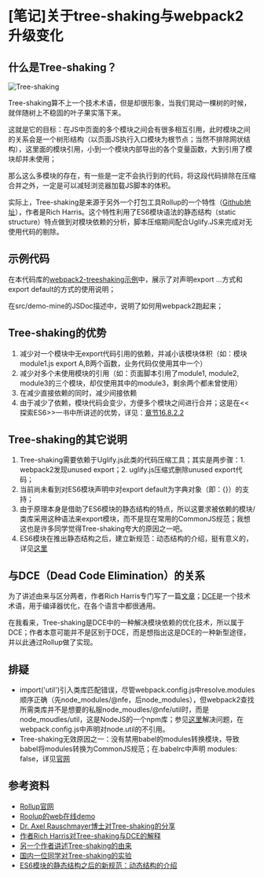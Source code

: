 # [笔记]关于tree-shaking与webpack2升级变化


## 什么是Tree-shaking？

![Tree-shaking](http://www.jamesbannerman.com/images/shake_tree.gif)

Tree-shaking算不上一个技术术语，但是却很形象，当我们晃动一棵树的时候，就伴随树上不稳固的叶子果实落下来。

这就是它的目标：在JS中页面的多个模块之间会有很多相互引用，此时模块之间的关系会是一个树形结构（以页面JS执行入口模块为根节点；当然不排除网状结构），这里面的模块引用，小到一个模块内部导出的各个变量函数，大到引用了模块却并未使用；

那么这么多模块的存在，有一些是一定不会执行到的代码，将这段代码排除在压缩合并之外，一定是可以减轻浏览器加载JS脚本的体积。

实际上，Tree-shaking是来源于另外一个打包工具Rollup的一个特性（[Github地址](https://github.com/rollup/rollup)），作者是Rich Harris。这个特性利用了ES6模块语法的静态结构（static structure）特点做到对模块依赖的分析，脚本压缩期间配合Uglify.JS来完成对无使用代码的剔除。


## 示例代码

在本代码库的[webpack2-treeshaking示例](https://github.com/diydyq/sharenotes/tree/master/demo/webpack2-treeshaking)中，展示了对声明export ...方式和export default的方式的使用说明；

在src/demo-mine的JSDoc描述中，说明了如何用webpack2跑起来；


## Tree-shaking的优势

1. 减少对一个模块中无export代码引用的依赖，并减小该模块体积（如：模块module1.js export A,B两个函数，业务代码仅使用其中一个）
2. 减少对多个未使用模块的引用（如：页面脚本引用了module1, module2, module3的三个模块，却仅使用其中的module3，剩余两个都未曾使用）
3. 在减少直接依赖的同时，减少间接依赖
4. 由于减少了依赖，模块代码会变少，方便多个模块之间进行合并；这是在<<探索ES6>>一书中所讲述的优势，详见：[章节16.8.2.2](https://github.com/diydyq/sharenotes/blob/master/%5B%E7%BF%BB%E8%AF%91%5D%E6%8E%A2%E7%B4%A2ES6%20-%20%E7%AC%AC16%E7%AB%A0%20%E6%A8%A1%E5%9D%97.md)


## Tree-shaking的其它说明

1. Tree-shaking需要依赖于Uglify.js此类的代码压缩工具；其实是两步骤：1. webpack2发现unused export；2. uglify.js压缩式删除unused export代码；
2. 当前尚未看到对ES6模块声明中对export default为字典对象（即：{}）的支持；
3. 由于原理本身是借助了ES6模块的静态结构的特点，所以这要求被依赖的模块/类库采用这种语法来export模块，而不是现在常用的CommonJS规范；我想这也是许多同学觉得Tree-shaking夸大的原因之一吧。
4. ES6模块在推出静态结构之后，建立新规范：动态结构的介绍，挺有意义的，详见[这里](http://www.2ality.com/2017/01/import-operator.html)


## 与DCE（Dead Code Elimination）的关系

为了讲述由来与区分两者，作者Rich Harris专门写了一篇[文章](https://medium.com/@Rich_Harris/tree-shaking-versus-dead-code-elimination-d3765df85c80#.a9h8v572v)；[DCE](https://en.wikipedia.org/wiki/Dead_code_elimination)是一个技术术语，用于编译器优化，在各个语言中都很通用。

在我看来，Tree-shaking是DCE中的一种解决模块依赖的优化技术，所以属于DCE；作者本意可能并不是区别于DCE，而是想指出这是DCE的一种新型途径，并以此通过Rollup做了实现。


## 排疑

- import('util')引入类库匹配错误，尽管webpack.config.js中resolve.modules顺序正确（先node_modules/@nfe，后node_modules），但webpack2查找所需类库并不是想要的私服node_moudles/@nfe/util时，而是node_moudles/util，这是NodeJS的一个npm库；参见[这里](https://github.com/webpack/webpack/issues/4083)解决问题，在webpack.config.js中声明对node.util的不引用。
- Tree-shaking无效原因之一：没有禁用babel的modules转换模块，导致babel将modules转换为CommonJS规范；在.babelrc中声明 modules: false，详见[官网](http://babeljs.io/docs/plugins/#modules)


## 参考资料

- [Rollup官网](https://github.com/rollup/rollup)
- [Roolup的web在线demo](http://rollupjs.org/)
- [Dr. Axel Rauschmayer博士对Tree-shaking的分享](http://www.2ality.com/2015/12/webpack-tree-shaking.html)
- [作者Rich Harris对Tree-shaking与DCE的解释](https://medium.com/@Rich_Harris/tree-shaking-versus-dead-code-elimination-d3765df85c80#.45bhexvkq)
- [另一个作者讲述Tree-shaking的由来](https://blog.engineyard.com/2016/tree-shaking)
- [国内一位同学对Tree-shaking的实验](http://imweb.io/topic/58666d57b3ce6d8e3f9f99b0)
- [ES6模块的静态结构之后的新规范：动态结构的介绍](https://github.com/diydyq/sharenotes/blob/master/%5B%E7%BF%BB%E8%AF%91%5D%E6%8E%A2%E7%B4%A2ES6%20-%20%E7%AC%AC16%E7%AB%A0%20%E6%A8%A1%E5%9D%97.md)


